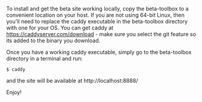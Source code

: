 To install and get the beta site working locally, copy the beta-toolbox 
to a convenient location on your host.  If you are not using 64-bit Linux, 
then you'll need to replace the caddy executable in the beta-toolbox
directory with one for your OS.  You can get caddy at 
https://caddyserver.com/download - make sure you select the git feature 
so its added to the binary you download.

Once you have a working caddy executable, simply go to the beta-toolbox 
directory in a terminal and run:

```
$ caddy
```

and the site will be available at http://localhost:8888/

Enjoy!
